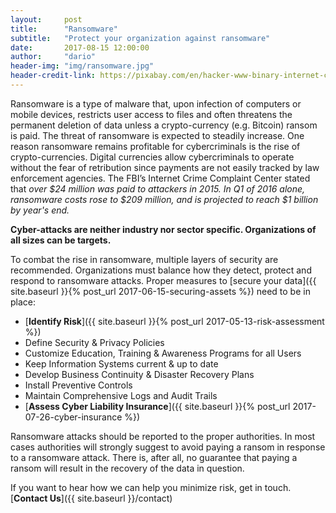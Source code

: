 ```yaml
---
layout:     post
title:      "Ransomware"
subtitle:   "Protect your organization against ransomware"
date:       2017-08-15 12:00:00
author:     "dario"
header-img: "img/ransomware.jpg"
header-credit-link: https://pixabay.com/en/hacker-www-binary-internet-code-1500899//
---
```


Ransomware is a type of malware that, upon infection of computers or mobile devices, restricts user access to files and often threatens the permanent deletion of data unless a crypto-currency (e.g. Bitcoin) ransom is paid. The threat of ransomware is expected to steadily increase. One reason ransomware remains profitable for cybercriminals is the rise of crypto-currencies. Digital currencies allow cybercriminals to operate without the fear of retribution since payments are not easily tracked by law enforcement agencies. The FBI’s Internet Crime Complaint Center stated that _over $24 million was paid to attackers in 2015. In Q1 of 2016 alone, ransomware costs rose to $209 million, and is projected to reach $1 billion by year's end._

**Cyber-attacks are neither industry nor sector specific. Organizations of all sizes can be targets.**

To combat the rise in ransomware, multiple layers of security are recommended. Organizations must balance how they detect, protect and respond to ransomware attacks. Proper measures to [secure your data]({{ site.baseurl }}{% post_url 2017-06-15-securing-assets %}) need to be in place:

* [**Identify Risk**]({{ site.baseurl }}{% post_url 2017-05-13-risk-assessment %})
* Define Security & Privacy Policies
* Customize Education, Training & Awareness Programs for all Users
* Keep Information Systems current & up to date
* Develop Business Continuity & Disaster Recovery Plans
* Install Preventive Controls
* Maintain Comprehensive Logs and Audit Trails
* [**Assess Cyber Liability Insurance**]({{ site.baseurl }}{% post_url 2017-07-26-cyber-insurance %})

Ransomware attacks should be reported to the proper authorities. In most cases authorities will strongly suggest to avoid paying a ransom in response to a ransomware attack. There is, after all, no guarantee that paying a ransom will result in the recovery of the data in question.

If you want to hear how we can help you minimize risk, get in touch. [**Contact Us**]({{ site.baseurl }}/contact)
